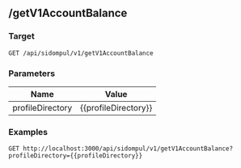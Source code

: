 ## /getV1AccountBalance


### Target
```
GET /api/sidompul/v1/getV1AccountBalance
```

### Parameters
Name | Value
--- | ---
profileDirectory|{{profileDirectory}}



### Examples

```
GET http://localhost:3000/api/sidompul/v1/getV1AccountBalance?profileDirectory={{profileDirectory}}
```

